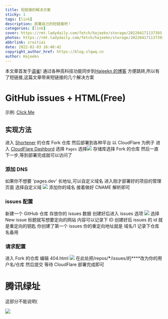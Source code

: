 ```yaml
---
title: 短链接的解决方案
sticky: 1
tags: [link]
description: 部署自己的短链接吧！
categories: [link]
cover: https://rmt.ladydaily.com/fetch/hajeekn/storage/202204171137393.png
photos: https://rmt.ladydaily.com/fetch/hajeekn/storage/202204171137393.png
abbrlink: zroitiai
date: 2022-02-03 16:40:42
copyright_author_href: https://blog.slqwq.cn
author: Hajeekn
---
```


本文章首发于[语雀](https://www.yuque.com/ladjeek/ygg4q6)!
通过各种高科技功能同步到[Hajeekn 的博客](https://blog.slqwq.cn)
方便跳转,所以有了短链接,这篇文章带来短链接的几个解决方案

# GitHub issues + HTML(Free)

示例: [Click Me](https://to.slqwq.cn/apg/1)

## 实现方法

进入 [Shortener](https://service-dali9563-1259647411.sh.apigw.tencentcs.com/?link=4ey4iy4iy4my2cy1hy1hy4iy49y1gy4ly4ay4ny4hy4ny1gy45y48y1hy47y4my41y1hy24&hex=24&xor=6) 的仓库
Fork 仓库
然后部署到各种平台
以 CloudFlare 为例子
进入 [CloudFlare Dashbord](https://service-dali9563-1259647411.sh.apigw.tencentcs.com/?link=a0la4la4la8la7l55l38l38la4l96l37la7l97la9la3la9l37l92l95l38l94la8l89l38l49&hex=11&xor=6)
选择 `Pages`
选择![](https://article.biliimg.com/bfs/article/fb462c8b8fc001da4e210743d454ebc2a195b6b4.png)
存储库选择 Fork 的仓库
然后一直下一步,等到部署完成就可以访问了

### 添加 DNS

如果你不想要 'pages.dev' 长地址,可以自定义域名
进入刚才部署好的项目的管理页面
选择自定义域
![](https://article.biliimg.com/bfs/article/f4a64bef460f985d6aab4566bd5b0c210c9ff824.png)
添加你的域名
接着做好 CNAME 解析即可

### issues 配置

新建一个 GitHub 仓库
存放你的 issues 数据
创建好后进入 issues 选项
![](https://article.biliimg.com/bfs/article/c883b4dc4d5c1dbd1b9c96eaf3b7ceb2908550e5.png)
选择 New issue
标题就写想要定向的网站
内容可以记录下 ID
创建好后 issues 的 id 就是重定向的钥匙
你创建了第一个 issues
你的重定向地址就是
域名/1
记录下仓库名备用

### 请求配置

进入 Fork 的仓库
编辑 404.html
![](https://article.biliimg.com/bfs/article/051672945bd293e26a7fef7ba76627562e07a918.png)
在此处把/repos/**\***/issues/的\*\*\*\*改为你的用户名/仓库
然后提交
等待 CloudFlare 部署完成即可

# 腾讯绿址

这部分不能说明(

![](https://article.biliimg.com/bfs/article/a869ad198ffaf98f5213ae7c8cca5039292552be.gif)
